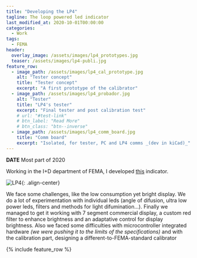 ```yaml
---
title: "Developing the LP4"
tagline: The loop powered led indicator
last_modified_at: 2020-10-01T00:00:00
categories:
  - Work
tags:
  - FEMA
header:
  overlay_image: /assets/images/lp4_prototypes.jpg
  teaser: /assets/images/lp4-publi.jpg
feature_row:
  - image_path: /assets/images/lp4_cal_prototype.jpg
    alt: "Tester concept"
    title: "Tester concept"
    excerpt: "A first prototype of the calibrator"
  - image_path: /assets/images/lp4_probador.jpg
    alt: "Tester"
    title: "LP4's tester"
    excerpt: "Final tester and post calibration test"
    # url: "#test-link"
    # btn_label: "Read More"
    # btn_class: "btn--inverse"
  - image_path: /assets/images/lp4_comm_board.jpg
    title: "Comm board"
    excerpt: "Isolated, for tester, PC and LP4 comms _(dev in kiCad)_"
---
```


**DATE** Most part of 2020

Working in the I+D department of FEMA, I developed [this](https://fema.es/news/lp4-indicador-autoalimentado-display-rojo/) indicator. 

![LP4](https://fema.es/news/wp-content/uploads/2020/11/blog-preview-1.jpg){: .align-center}

We face some challenges, like the low consumption yet bright display. We do a lot of experimentation with individual leds (angle of difusion, ultra low power leds, filters and methods for light difumination...). Finally we managed to get it working with 7 segment commercial display, a custom red filter to enhance brightness and an adaptative control for display brightness. Also we faced some difficulties with microcontroller integrated hardware _(we were pushing it to the limits of the specifications)_ and with the calibration part, designing a different-to-FEMA-standard calibrator

{% include feature_row %}







